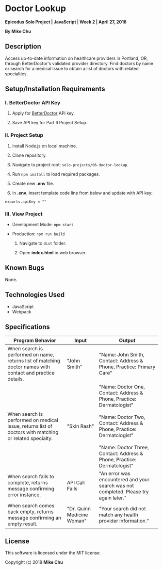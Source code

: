 # Doctor Lookup

**Epicodus Solo Project | JavaScript | Week 2 | April 27, 2018**

**By Mike Chu**

## Description

Access up-to-date information on healthcare providers in Portland, OR, through BetterDoctor's validated provider directory. Find doctors by name or search for a medical issue to obtain a list of doctors with related specialties.

## Setup/Installation Requirements

### I. BetterDoctor API Key

1. Apply for [BetterDoctor](https://developer.betterdoctor.com/) API key.

2. Save API key for Part II Project Setup.

### II. Project Setup

1. Install Node.js on local machine.

2. Clone repository.

3. Navigate to project root: `solo-projects/06-doctor-lookup`.

4. Run `npm install` to load required packages.

5. Create new **.env** file.

6. In **.env**, insert template code line from below and update with API key:
```
exports.apiKey = ""
```

### III. View Project

- Development Mode: `npm start`

- Production: `npm run build`

  1. Navigate to `dist` folder.

  2. Open **index.html** in web browser.

## Known Bugs

None.

## Technologies Used

* JavaScript
* Webpack

## Specifications

| Program Behavior | Input | Output |
| --- | --- | --- |
| When search is performed on name, returns list of matching doctor names with contact and practice details. | "John Smith" | "Name: John Smith, Contact: Address & Phone, Practice: Primary Care" |
| When search is performed on medical issue, returns list of doctors with matching or related specialty. | "Skin Rash" | "Name: Doctor One, Contact: Address & Phone, Practice: Dermatologist"<br><br>"Name: Doctor Two, Contact: Address & Phone, Practice: Dermatologist"<br><br>"Name: Doctor Three, Contact: Address & Phone, Practice: Dermatologist" |
| When search fails to complete, returns message confirming error instance. | API Call Fails | "An error was encountered and your search was not completed. Please try again later." |
| When search comes back empty, returns message confirming an empty result. | "Dr. Quinn Medicine Woman" | "Your search did not match any health provider information." |

## License

This software is licensed under the MIT license.

Copyright (c) 2018 **Mike Chu**
